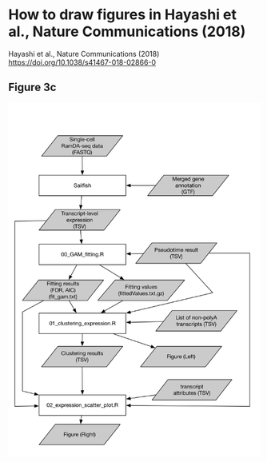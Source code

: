 # How to draw figures in Hayashi et al., Nature Communications (2018)

Hayashi et al., Nature Communications (2018) https://doi.org/10.1038/s41467-018-02866-0

## Figure 3c

![](workflow_fig3c.png)
